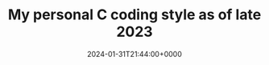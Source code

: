 ---
title: My personal C coding style as of late 2023
slug: 20240131T214400
date: 2024-01-31T21:44:00+0000
params:
  url: https://nullprogram.com/blog/2023/10/08/
tags:
- c
---